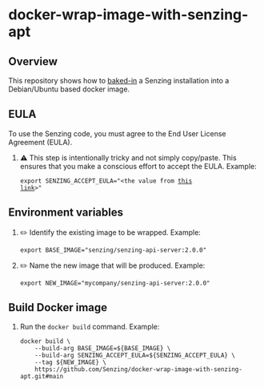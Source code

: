 # docker-wrap-image-with-senzing-apt

## Overview

This repository shows how to
[baked-in](https://github.com/Senzing/knowledge-base/blob/master/WHATIS/baked-in.md)
a Senzing installation into a Debian/Ubuntu based docker image.

## EULA

To use the Senzing code, you must agree to the End User License Agreement (EULA).

1. :warning: This step is intentionally tricky and not simply copy/paste.
   This ensures that you make a conscious effort to accept the EULA.
   Example:

    <code>export SENZING_ACCEPT_EULA="&lt;the value from [this link](https://github.com/Senzing/knowledge-base/blob/master/lists/environment-variables.md#senzing_accept_eula)&gt;"</code>

## Environment variables

1. :pencil2: Identify the existing image to be wrapped.
   Example:

    ```console
    export BASE_IMAGE="senzing/senzing-api-server:2.0.0"
    ```

1. :pencil2: Name the new image that will be produced.
   Example:

    ```console
    export NEW_IMAGE="mycompany/senzing-api-server:2.0.0"
    ```

## Build Docker image

1. Run the `docker build` command.
   Example:

    ```console
    docker build \
        --build-arg BASE_IMAGE=${BASE_IMAGE} \
        --build-arg SENZING_ACCEPT_EULA=${SENZING_ACCEPT_EULA} \
        --tag ${NEW_IMAGE} \
        https://github.com/Senzing/docker-wrap-image-with-senzing-apt.git#main
    ```
